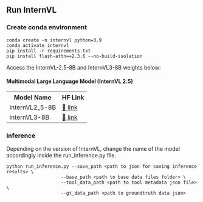 ## Run InternVL

### Create conda environment

```
conda create -n internvl python=3.9
conda activate internvl
pip install -r requirements.txt
pip install flash-attn==2.3.6 --no-build-isolation

```

Access the InternVL-2.5-8B and InternVL3-8B weights below:

#### Multimodal Large Language Model (InternVL 2.5)

<table>
  <tr>
    <th>Model Name</th>
    <th>HF&nbsp;Link</th>
  </tr>
  <tr>
    <td>InternVL2_5-8B</td>
    <td><a href="https://huggingface.co/OpenGVLab/InternVL2_5-8B">🤗 link</a></td>
  </tr>
  <tr>
    <td>InternVL3-8B</td>
    <td><a href="https://huggingface.co/OpenGVLab/InternVL3-8B">🤗 link</a></td>
  </tr>

</table>


### Inference 
Depending on the version of InternVL, change the name of the model accordingly inside the run_inference.py file.

```
python run_inference.py --save_path <path to json for saving inference results> \
					--base_path <path to base data files folder> \
				 	--tool_data_path <path to tool metadata json file> \
 					--gt_data_path <path to groundtruth data json>
```

